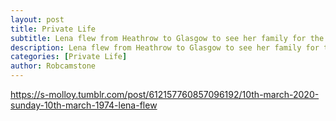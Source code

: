 ```yaml
---
layout: post
title: Private Life
subtitle: Lena flew from Heathrow to Glasgow to see her family for the first time in five weeks.
description: Lena flew from Heathrow to Glasgow to see her family for the first time in five weeks.
categories: [Private Life]
author: Robcamstone
---
```


 <div class="tumblr-post" data-href="https://embed.tumblr.com/embed/post/EL5qzF68tHkfhqTj4tuwlw/612157760857096192" data-did="0a372e4fa56675900d8c6e5e7716e68514c4d8f6"><a href="https://s-molloy.tumblr.com/post/612157760857096192/10th-march-2020-sunday-10th-march-1974-lena-flew">https://s-molloy.tumblr.com/post/612157760857096192/10th-march-2020-sunday-10th-march-1974-lena-flew</a></div>  <script async src="https://assets.tumblr.com/post.js"></script>
 
